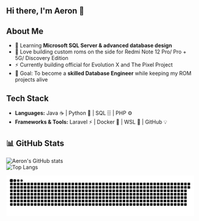 ## Hi there, I'm Aeron 👋

<!--
**Aeron-Aeron/Aeron-Aeron** is a ✨ _special_ ✨ repository because its `README.md` (this file) appears on your GitHub profile.

Here are some ideas to get you started:
-->
## About Me
- 🌱 Learning **Microsoft SQL Server & advanced database design**
- 🔭 Love building custom roms on the side for Redmi Note 12 Pro/ Pro + 5G/ Discovery Edition
- ⚡ Currently building official for Evolution X and The Pixel Project
- 🎯 Goal: To become a **skilled Database Engineer** while keeping my ROM projects alive

## Tech Stack
- **Languages:** Java ☕ | Python 🐍 | SQL 🗄️ | PHP ⚙️
- **Frameworks & Tools:** Laravel ⚡ | Docker 🐳 | WSL 🐧 | GitHub 💡

## 📊 GitHub Stats
![Aeron's GitHub stats](https://github-readme-stats.vercel.app/api?username=Aeron-Aeron&show_icons=true&theme=tokyonight)  
![Top Langs](https://github-readme-stats.vercel.app/api/top-langs/?username=Aeron-Aeron&layout=compact&theme=tokyonight)

![snake gif](https://github.com/Aeron-Aeron/Aeron-Aeron/blob/output/github-snake-dark.svg)
